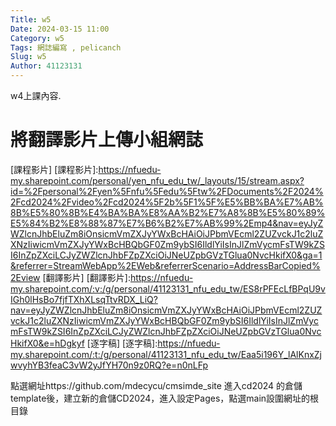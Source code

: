 ```yaml
---
Title: w5
Date: 2024-03-15 11:00
Category: w5
Tags: 網誌編寫 , pelicanch
Slug: w5
Author: 41123131
---
```


w4上課內容.

<!-- PELICAN_END_SUMMARY -->

# 將翻譯影片上傳小組網誌
[課程影片]
[課程影片]:https://nfuedu-my.sharepoint.com/personal/yen_nfu_edu_tw/_layouts/15/stream.aspx?id=%2Fpersonal%2Fyen%5Fnfu%5Fedu%5Ftw%2FDocuments%2F2024%2Fcd2024%2Fvideo%2Fcd2024%5F2b%5F1%5F%E5%BB%BA%E7%AB%8B%E5%80%8B%E4%BA%BA%E8%AA%B2%E7%A8%8B%E5%80%89%E5%84%B2%E8%88%87%E7%B6%B2%E7%AB%99%2Emp4&nav=eyJyZWZlcnJhbEluZm8iOnsicmVmZXJyYWxBcHAiOiJPbmVEcml2ZUZvckJ1c2luZXNzIiwicmVmZXJyYWxBcHBQbGF0Zm9ybSI6IldlYiIsInJlZmVycmFsTW9kZSI6InZpZXciLCJyZWZlcnJhbFZpZXciOiJNeUZpbGVzTGlua0NvcHkifX0&ga=1&referrer=StreamWebApp%2EWeb&referrerScenario=AddressBarCopied%2Eview
[翻譯影片]
[翻譯影片]:https://nfuedu-my.sharepoint.com/:v:/g/personal/41123131_nfu_edu_tw/ES8rPFEcLfBPqU9vIGh0lHsBo7fjfTXhXLsqTtvRDX_LiQ?nav=eyJyZWZlcnJhbEluZm8iOnsicmVmZXJyYWxBcHAiOiJPbmVEcml2ZUZvckJ1c2luZXNzIiwicmVmZXJyYWxBcHBQbGF0Zm9ybSI6IldlYiIsInJlZmVycmFsTW9kZSI6InZpZXciLCJyZWZlcnJhbFZpZXciOiJNeUZpbGVzTGlua0NvcHkifX0&e=hDgkyf
[逐字稿]
[逐字稿]:https://nfuedu-my.sharepoint.com/:t:/g/personal/41123131_nfu_edu_tw/Eaa5i196Y_lAlKnxZjwvyhYB3feaC3vW2yJfYH70n9z0RQ?e=n0nLFp

點選網址https://github.com/mdecycu/cmsimde_site 進入cd2024 的倉儲 template後，建立新的倉儲CD2024，進入設定Pages，點選main設圍網址的根目錄


